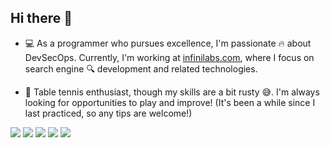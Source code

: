 ## Hi there 👋

<!--
**luohoufu/luohoufu** is a ✨ _special_ ✨ repository because its `README.md` (this file) appears on your GitHub profile.

Here are some ideas to get you started:

- 🔭 I’m currently working on ...
- 🌱 I’m currently learning ...
- 👯 I’m looking to collaborate on ...
- 🤔 I’m looking for help with ...
- 💬 Ask me about ...
- 📫 How to reach me: ...
- 😄 Pronouns: ...
- ⚡ Fun fact: ...
-->
- 💻 As a programmer who pursues excellence, I'm passionate 🔥 about DevSecOps.  Currently, I'm working at [infinilabs.com](https://infinilabs.com), where I focus on search engine 🔍 development and related technologies.

- 🏓 Table tennis enthusiast, though my skills are a bit rusty 😅.  I'm always looking for opportunities to play and improve! (It's been a while since I last practiced, so any tips are welcome!)

![](https://github-profile-summary-cards.vercel.app/api/cards/profile-details?username=kevwan&theme=github)
![](https://github-profile-summary-cards.vercel.app/api/cards/repos-per-language?username=kevwan&theme=github)
![](https://github-profile-summary-cards.vercel.app/api/cards/most-commit-language?username=kevwan&theme=github)
![](https://github-profile-summary-cards.vercel.app/api/cards/stats?username=kevwan&theme=github)
![](https://github-profile-summary-cards.vercel.app/api/cards/productive-time?username=kevwan&theme=github)
